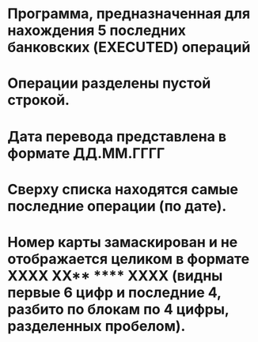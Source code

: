 
# Программа, предназначенная для нахождения 5 последних банковских (EXECUTED) операций
# Операции разделены пустой строкой.
# Дата перевода представлена в формате ДД.ММ.ГГГГ
# Сверху списка находятся самые последние операции (по дате).
# Номер карты замаскирован и не отображается целиком в формате  XXXX XX** **** XXXX (видны первые 6 цифр и последние 4, разбито по блокам по 4 цифры, разделенных пробелом).